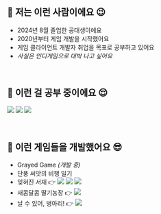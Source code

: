 ## 🖤 저는 이런 사람이에요 😉
- 2024년 8월 졸업한 공대생이에요
- 2020년부터 게임 개발을 시작했어요
- 게임 클라이언트 개발자 취업을 목표로 공부하고 있어요
- _사실은 인디게임으로 대박 나고 싶어요_

<br>
  
## 🖤 이런 걸 공부 중이에요 😌

<img src="https://img.shields.io/badge/unity%20-%23000000.svg?&style=flat&logo=unity&logoColor=white"/> <img src="https://img.shields.io/badge/-C%23%20-black?style=flat&logo=csharp"/> <img src="https://img.shields.io/badge/-C++-black?style=flat&logo=c%2B%2B"/> 

<br>

## 🖤 이런 게임들을 개발했어요 😎

- Grayed Game _(개발 중)_
- 단풍 씨앗의 비행 일기
- 잊혀진 서재 👉 <a href="https://play.google.com/store/apps/details?id=com.sonak.LostLibrary&hl=ko-KR"><img src="https://img.shields.io/badge/Google Play-white?style=flat&logo=googleplay&logoColor=414141"/></a>
<a href="https://apps.apple.com/app/ijhyeojin-seojae/id6451304049?src=AppAgg.com"><img src="https://img.shields.io/badge/App Store-0D96F6?style=flat&logo=appstore&logoColor=white"/></a>
<a href="https://m.onestore.co.kr/mobilepoc/apps/appsDetail.omp?prodId=0000771781"><img src="https://img.shields.io/badge/One Store-EF3656?style=flat&logoColor=white"/></a>
- 새콤달콤 딸기농장 👉 <a href="https://play.google.com/store/apps/details?id=com.teamfarmer.strawberryfarm&hl=ko"><img src="https://img.shields.io/badge/Google Play-white?style=flat&logo=googleplay&logoColor=414141"/></a>
- 날 수 있어, 병아리! 👉 <a href="https://play.google.com/store/apps/details?id=com.TeamFlitch.FlyChick2&hl=ko"><img src="https://img.shields.io/badge/Google Play-white?style=flat&logo=googleplay&logoColor=414141"/></a>

<br>
